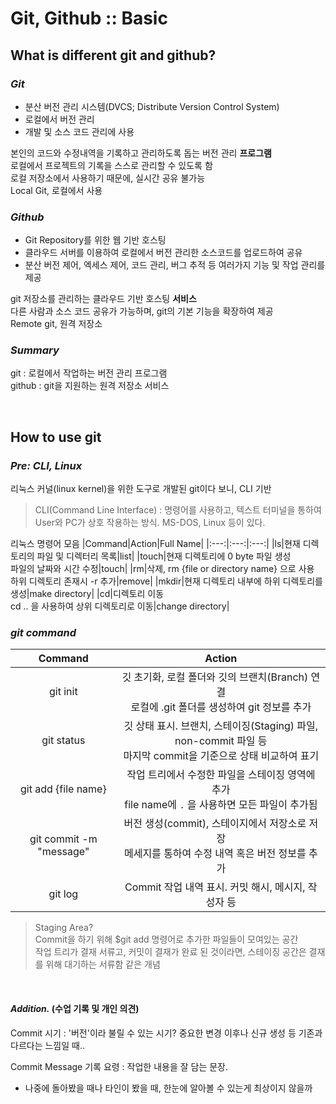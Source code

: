 # Git, Github :: Basic

## What is different git and github?

### *Git*

- 분산 버전 관리 시스템(DVCS; Distribute Version Control System)
- 로컬에서 버전 관리
- 개발 및 소스 코드 관리에 사용

본인의 코드와 수정내역을 기록하고 관리하도록 돕는 버전 관리 **프로그램**    
로컬에서 프로젝트의 기록을 스스로 관리할 수 있도록 함    
로컬 저장소에서 사용하기 때문에, 실시간 공유 불가능    
Local Git, 로컬에서 사용    

### *Github*

- Git Repository를 위한 웹 기반 호스팅
- 클라우드 서버를 이용하여 로컬에서 버전 관리한 소스코드를 업로드하여 공유
- 분산 버전 제어, 엑세스 제어, 코드 관리, 버그 추적 등 여러가지 기능 및 작업 관리를 제공

git 저장소를 관리하는 클라우드 기반 호스팅 **서비스**    
다른 사람과 소스 코드 공유가 가능하며, git의 기본 기능을 확장하여 제공    
Remote git, 원격 저장소

### *Summary*

git : 로컬에서 작업하는 버전 관리 프로그램    
github : git을 지원하는 원격 저장소 서비스

<br>

## How to use git

### *Pre: CLI, Linux*

리눅스 커널(linux kernel)을 위한 도구로 개발된 git이다 보니, CLI 기반

> CLI(Command Line Interface) : 명령어를 사용하고, 텍스트 터미널을 통하여 User와 PC가 상호 작용하는 방식. MS-DOS, Linux 등이 있다.

리눅스 명령어 모음
|Command|Action|Full Name|
|:---:|:---:|:---:|
|ls|현재 디렉토리의 파일 및 디렉터리 목록|list|
|touch|현재 디렉토리에 0 byte 파일 생성<br>파일의 날짜와 시간 수정|touch|
|rm|삭제, rm {file or directory name} 으로 사용<br>하위 디렉토리 존재시 -r 추가|remove|
|mkdir|현재 디렉토리 내부에 하위 디렉토리를 생성|make directory|
|cd|디렉토리 이동<br> cd .. 을 사용하여 상위 디렉토리로 이동|change directory|


### *git command*

|Command|Action|
|:---:|:---:|
|git init|깃 초기화, 로컬 폴더와 깃의 브랜치(Branch) 연결 <br>로컬에 .git 폴더를 생성하여 git 정보를 추가|
|git status|깃 상태 표시. 브랜치, 스테이징(Staging) 파일, non-commit 파일 등<br>마지막 commit을 기준으로 상태 비교하여 표기|
|git add {file name}|작업 트리에서 수정한 파일을 스테이징 영역에 추가<br>file name에 `.` 을 사용하면 모든 파일이 추가됨|
|git commit -m "message"|버전 생성(commit), 스테이지에서 저장소로 저장<br>메세지를 통하여 수정 내역 혹은 버전 정보를 추가|
|git log|Commit 작업 내역 표시. 커밋 해시, 메시지, 작성자 등|

> Staging Area?    
Commit을 하기 위해 $git add 명령어로 추가한 파일들이 모여있는 공간    
작업 트리가 결재 서류고, 커밋이 결재가 완료 된 것이라면, 스테이징 공간은 결재를 위해 대기하는 서류함 같은 개념

<br>

#### *Addition.* (수업 기록 및 개인 의견)

Commit 시기 : '버전'이라 불릴 수 있는 시기? 중요한 변경 이후나 신규 생성 등 기존과 다르다는 느낌일 때..

Commit Message 기록 요령 : 작업한 내용을 잘 담는 문장.

- 나중에 돌아봤을 때나 타인이 봤을 때, 한눈에 알아볼 수 있는게 최상이지 않을까